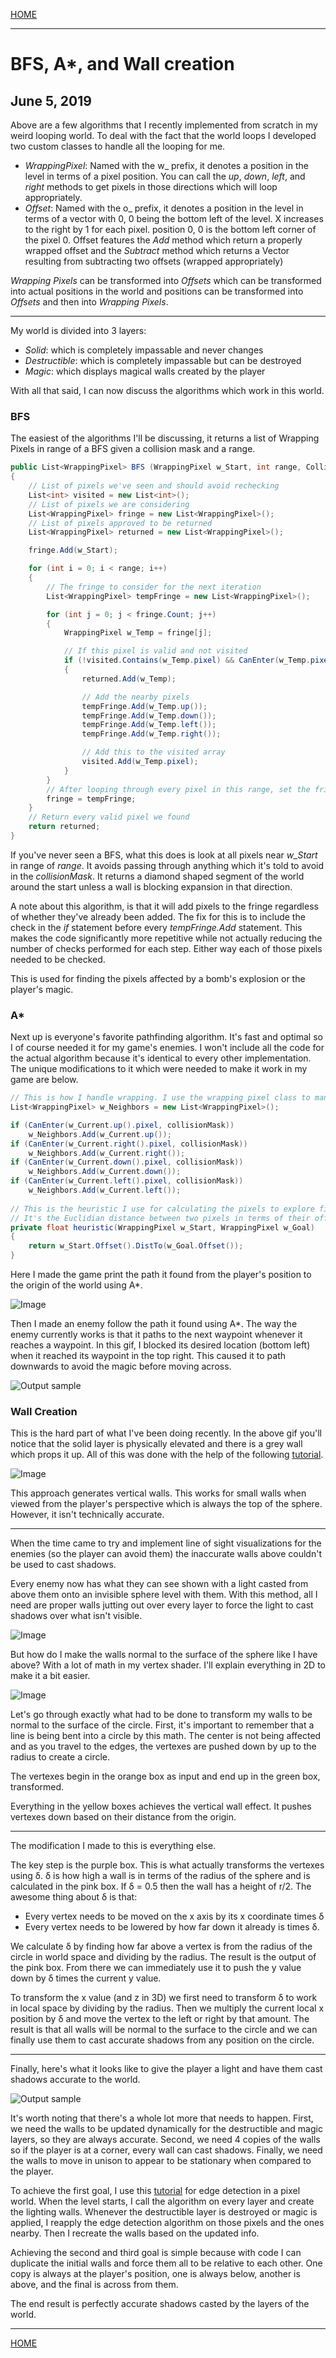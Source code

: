 
[HOME](https://avijr.com)

---

# BFS, A*, and Wall creation
## June 5, 2019

Above are a few algorithms that I recently implemented from scratch in my weird looping world. To deal with the fact that the world loops I developed two custom classes to handle all the looping for me.

- *WrappingPixel*: Named with the w_ prefix, it denotes a position in the level in terms of a pixel position. You can call the *up*, *down*, *left*, and *right* methods to get pixels in those directions which will loop appropriately.
- *Offset*: Named with the o_ prefix, it denotes a position in the level in terms of a vector with 0, 0 being the bottom left of the level. X increases to the right by 1 for each pixel. position 0, 0 is the bottom left corner of the pixel 0. Offset features the *Add* method which return a properly wrapped offset and the *Subtract* method which returns a Vector resulting from subtracting two offsets (wrapped appropriately)

*Wrapping Pixels* can be transformed into *Offsets* which can be transformed into actual positions in the world and positions can be transformed into *Offsets* and then into *Wrapping Pixels*.

---

My world is divided into 3 layers:

- *Solid*: which is completely impassable and never changes
- *Destructible*: which is completely impassable but can be destroyed
- *Magic*: which displays magical walls created by the player

With all that said, I can now discuss the algorithms which work in this world.

### BFS

The easiest of the algorithms I'll be discussing, it returns a list of Wrapping Pixels in range of a BFS given a collision mask and a range.

```c#
public List<WrappingPixel> BFS (WrappingPixel w_Start, int range, CollisionMask collisionMask)
{
    // List of pixels we've seen and should avoid rechecking
    List<int> visited = new List<int>();
    // List of pixels we are considering
    List<WrappingPixel> fringe = new List<WrappingPixel>();
    // List of pixels approved to be returned
    List<WrappingPixel> returned = new List<WrappingPixel>();

    fringe.Add(w_Start);

    for (int i = 0; i < range; i++)
    {
        // The fringe to consider for the next iteration
        List<WrappingPixel> tempFringe = new List<WrappingPixel>();

        for (int j = 0; j < fringe.Count; j++)
        {
            WrappingPixel w_Temp = fringe[j];

            // If this pixel is valid and not visited
            if (!visited.Contains(w_Temp.pixel) && CanEnter(w_Temp.pixel, collisionMask))
            {
                returned.Add(w_Temp);

                // Add the nearby pixels
                tempFringe.Add(w_Temp.up());
                tempFringe.Add(w_Temp.down());
                tempFringe.Add(w_Temp.left());
                tempFringe.Add(w_Temp.right());

                // Add this to the visited array
                visited.Add(w_Temp.pixel);
            }
        }
        // After looping through every pixel in this range, set the fringe to all potential candidates
        fringe = tempFringe;
    }
    // Return every valid pixel we found
    return returned;
}
```

If you've never seen a BFS, what this does is look at all pixels near *w_Start* in range of *range*. It avoids passing through anything which it's told to avoid in the *collisionMask*. It returns a diamond shaped segment of the world around the start unless a wall is blocking expansion in that direction.

A note about this algorithm, is that it will add pixels to the fringe regardless of whether they've already been added. The fix for this is to include the check in the *if* statement before every *tempFringe.Add* statement. This makes the code significantly more repetitive while not actually reducing the number of checks performed for each step. Either way each of those pixels needed to be checked.

This is used for finding the pixels affected by a bomb's explosion or the player's magic.

### A*

Next up is everyone's favorite pathfinding algorithm. It's fast and optimal so I of course needed it for my game's enemies. I won't include all the code for the actual algorithm because it's identical to every other implementation. The unique modifications to it which were needed to make it work in my game are below.

```c#
// This is how I handle wrapping. I use the wrapping pixel class to manage it for me
List<WrappingPixel> w_Neighbors = new List<WrappingPixel>();

if (CanEnter(w_Current.up().pixel, collisionMask))
    w_Neighbors.Add(w_Current.up());
if (CanEnter(w_Current.right().pixel, collisionMask))
    w_Neighbors.Add(w_Current.right());
if (CanEnter(w_Current.down().pixel, collisionMask))
    w_Neighbors.Add(w_Current.down());
if (CanEnter(w_Current.left().pixel, collisionMask))
    w_Neighbors.Add(w_Current.left());
    
// This is the heuristic I use for calculating the pixels to explore first
// It's the Euclidian distance between two pixels in terms of their offsets
private float heuristic(WrappingPixel w_Start, WrappingPixel w_Goal)
{
    return w_Start.Offset().DistTo(w_Goal.Offset());
}
```

Here I made the game print the path it found from the player's position to the origin of the world using A*.

![Image](/images/AStar.png)

Then I made an enemy follow the path it found using A*. The way the enemy currently works is that it paths to the next waypoint whenever it reaches a waypoint. In this gif, I blocked its desired location (bottom left) when it reached its waypoint in the top right. This caused it to path downwards to avoid the magic before moving across.

![Output sample](https://github.com/Polaros/AVI/raw/master/gifs/Pathing.gif)

### Wall Creation

This is the hard part of what I've been doing recently. In the above gif you'll notice that the solid layer is physically elevated and there is a grey wall which props it up. All of this was done with the help of the following [tutorial](https://www.youtube.com/watch?v=AsR0-wCTJl8&list=PLFt_AvWsXl0eZgMK_DT5_biRkWXftAOf9&index=4).

![Image](/images/Vertical.png)

This approach generates vertical walls. This works for small walls when viewed from the player's perspective which is always the top of the sphere. However, it isn't technically accurate.

---

When the time came to try and implement line of sight visualizations for the enemies (so the player can avoid them) the inaccurate walls above couldn't be used to cast shadows.

Every enemy now has what they can see shown with a light casted from above them onto an invisible sphere level with them. With this method, all I need are proper walls jutting out over every layer to force the light to cast shadows over what isn't visible.

![Image](/images/Angled.png)

But how do I make the walls normal to the surface of the sphere like I have above? With a lot of math in my vertex shader. I'll explain everything in 2D to make it a bit easier.

![Image](/images/VertexShaderMath.png)

Let's go through exactly what had to be done to transform my walls to be normal to the surface of the circle. First, it's important to remember that a line is being bent into a circle by this math. The center is not being affected and as you travel to the edges, the vertexes are pushed down by up to the radius to create a circle.

The vertexes begin in the orange box as input and end up in the green box, transformed.

Everything in the yellow boxes achieves the vertical wall effect. It pushes vertexes down based on their distance from the origin.

---

The modification I made to this is everything else.

The key step is the purple box. This is what actually transforms the vertexes using &delta;. &delta; is how high a wall is in terms of the radius of the sphere and is calculated in the pink box. If &delta; = 0.5 then the wall has a height of r/2. The awesome thing about &delta; is that:

- Every vertex needs to be moved on the x axis by its x coordinate times &delta;
- Every vertex needs to be lowered by how far down it already is times &delta;.

We calculate &delta; by finding how far above a vertex is from the radius of the circle in world space and dividing by the radius. The result is the output of the pink box. From there we can immediately use it to push the y value down by &delta; times the current y value.

To transform the x value (and z in 3D) we first need to transform &delta; to work in local space by dividing by the radius. Then we multiply the current local x position by &delta; and move the vertex to the left or right by that amount. The result is that all walls will be normal to the surface to the circle and we can finally use them to cast accurate shadows from any position on the circle.

---

Finally, here's what it looks like to give the player a light and have them cast shadows accurate to the world.

![Output sample](https://github.com/Polaros/AVI/raw/master/gifs/Lighting.gif)

It's worth noting that there's a whole lot more that needs to happen. First, we need the walls to be updated dynamically for the destructible and magic layers, so they are always accurate. Second, we need 4 copies of the walls so if the player is at a corner, every wall can cast shadows. Finally, we need the walls to move in unison to appear to be stationary when compared to the player.

To achieve the first goal, I use this [tutorial](https://www.youtube.com/watch?v=fc3nnG2CG8U) for edge detection in a pixel world. When the level starts, I call the algorithm on every layer and create the lighting walls. Whenever the destructible layer is destroyed or magic is applied, I reapply the edge detection algorithm on those pixels and the ones nearby. Then I recreate the walls based on the updated info.

Achieving the second and third goal is simple because with code I can duplicate the initial walls and force them all to be relative to each other. One copy is always at the player's position, one is always below, another is above, and the final is across from them.

The end result is perfectly accurate shadows casted by the layers of the world.

---

[HOME](https://avijr.com)
